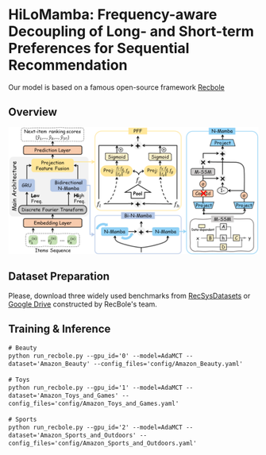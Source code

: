 # HiLoMamba: Frequency-aware Decoupling of Long- and Short-term Preferences for Sequential Recommendation

Our model is based on a famous open-source framework [Recbole](https://recbole.io/)

## Overview
![HiLoMamba](images/MyModel.png)

## Dataset Preparation
Please, download three widely used benchmarks from [RecSysDatasets](https://github.com/RUCAIBox/RecSysDatasets) or [Google Drive](https://drive.google.com/drive/folders/1ahiLmzU7cGRPXf5qGMqtAChte2eYp9gI) constructed by RecBole's team.

## Training & Inference
```
# Beauty
python run_recbole.py --gpu_id='0' --model=AdaMCT --dataset='Amazon_Beauty' --config_files='config/Amazon_Beauty.yaml'

# Toys
python run_recbole.py --gpu_id='1' --model=AdaMCT --dataset='Amazon_Toys_and_Games' --config_files='config/Amazon_Toys_and_Games.yaml' 

# Sports
python run_recbole.py --gpu_id='2' --model=AdaMCT --dataset='Amazon_Sports_and_Outdoors' --config_files='config/Amazon_Sports_and_Outdoors.yaml'
```
